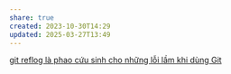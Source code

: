 ```yaml
---
share: true
created: 2023-10-30T14:29
updated: 2025-03-27T13:49
---
```

[git reflog là phao cứu sinh cho những lỗi lầm khi dùng Git](../Blob,%20tree,%20ref.%20Git%20internals/Ref/git%20reflog%20l%C3%A0%20phao%20c%E1%BB%A9u%20sinh%20cho%20nh%E1%BB%AFng%20l%E1%BB%97i%20l%E1%BA%A7m%20khi%20d%C3%B9ng%20Git.md)